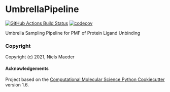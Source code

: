 UmbrellaPipeline
==============================
[//]: # (Badges)
[![GitHub Actions Build Status](https://github.com/REPLACE_WITH_OWNER_ACCOUNT/UmbrellaPipeline/workflows/CI/badge.svg)](https://github.com/REPLACE_WITH_OWNER_ACCOUNT/UmbrellaPipeline/actions?query=workflow%3ACI)
[![codecov](https://codecov.io/gh/REPLACE_WITH_OWNER_ACCOUNT/UmbrellaPipeline/branch/master/graph/badge.svg)](https://codecov.io/gh/REPLACE_WITH_OWNER_ACCOUNT/UmbrellaPipeline/branch/master)


Umbrella Sampling Pipeline for PMF of Protein Ligand Unbinding

### Copyright

Copyright (c) 2021, Niels Maeder


#### Acknowledgements
 
Project based on the 
[Computational Molecular Science Python Cookiecutter](https://github.com/molssi/cookiecutter-cms) version 1.6.
